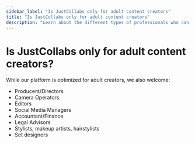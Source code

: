 ```yaml
---
sidebar_label: "Is JustCollabs only for adult content creators"
title: "Is JustCollabs only for adult content creators"
description: "Learn about the different types of professionals who can use JustCollabs."
---
```


# Is JustCollabs only for adult content creators?

While our platform is optimized for adult creators, we also welcome:

- Producers/Directors
- Camera Operators
- Editors
- Social Media Managers
- Accountant/Finance
- Legal Advisors
- Stylists, makeup artists, hairstylists
- Set designers 